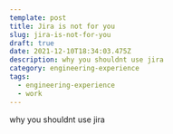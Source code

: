 ```yaml
---
template: post
title: Jira is not for you
slug: jira-is-not-for-you
draft: true
date: 2021-12-10T18:34:03.475Z
description: why you shouldnt use jira
category: engineering-experience
tags:
  - engineering-experience
  - work
---
```

why you shouldnt use jira